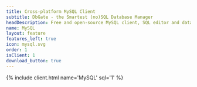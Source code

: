 ```yaml
---
title: Cross-platform MySQL Client
subtitle: DbGate - the Smartest (no)SQL Database Manager
headDescription: Free and open-source MySQL client, SQL editor and database manager. Desktop app in Linux, Windows, MacOS and web app in Docker.
name: MySQL
layout: feature
features_left: true
icon: mysql.svg
order: 1
isClient: 1
download_button: true
---
```


{% include client.html name='MySQL' sql='1' %}
